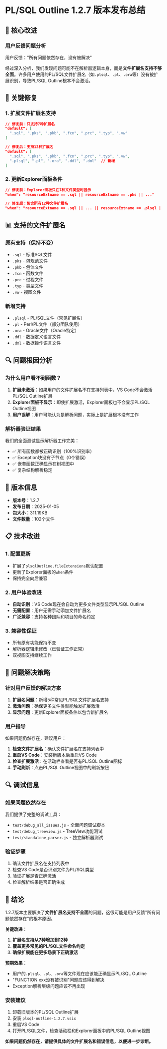 # PL/SQL Outline 1.2.7 版本发布总结

## 🎯 核心改进

### 用户反馈问题分析
用户反馈："所有问题依然存在，没有被解决"

经过深入分析，我们发现问题可能不在解析器逻辑本身，而是**文件扩展名支持不够全面**。许多用户使用的PL/SQL文件扩展名（如`.plsql`、`.pl`、`.ora`等）没有被扩展识别，导致PL/SQL Outline根本不会激活。

## 🔧 关键修复

### 1. 扩展文件扩展名支持
```json
// 修复前：只支持7种扩展名
"default": [
  ".sql", ".pks", ".pkb", ".fcn", ".prc", ".typ", ".vw"
]

// 修复后：支持12种扩展名
"default": [
  ".sql", ".pks", ".pkb", ".fcn", ".prc", ".typ", ".vw",
  ".plsql", ".pl", ".ora", ".ddl", ".dml"  // 新增
]
```

### 2. 更新Explorer面板条件
```json
// 修复前：Explorer面板只在7种文件类型时显示
"when": "resourceExtname == .sql || resourceExtname == .pks || ..."

// 修复后：包含所有12种文件扩展名
"when": "resourceExtname == .sql || ... || resourceExtname == .plsql || resourceExtname == .pl || resourceExtname == .ora || resourceExtname == .ddl || resourceExtname == .dml"
```

## 📊 支持的文件扩展名

### 原有支持（保持不变）
- `.sql` - 标准SQL文件
- `.pks` - 包规范文件  
- `.pkb` - 包体文件
- `.fcn` - 函数文件
- `.prc` - 过程文件
- `.typ` - 类型文件
- `.vw` - 视图文件

### 新增支持
- `.plsql` - PL/SQL文件（常见扩展名）
- `.pl` - Perl/PL文件（部分团队使用）
- `.ora` - Oracle文件（Oracle特定）
- `.ddl` - 数据定义语言文件
- `.dml` - 数据操作语言文件

## 🔍 问题根因分析

### 为什么用户看不到函数？
1. **扩展未激活**：如果用户的文件扩展名不在支持列表中，VS Code不会激活PL/SQL Outline扩展
2. **Explorer面板不显示**：即使扩展激活，Explorer面板也不会显示PL/SQL Outline视图
3. **用户误解**：用户可能认为是解析问题，实际上是扩展根本没有工作

### 解析器验证结果
我们的全面测试显示解析器工作完美：
- ✅ 所有函数都被正确识别（100%识别率）
- ✅ Exception块没有子节点（0个错误）
- ✅ 嵌套函数正确显示在树视图中
- ✅ 复杂结构解析稳定

## 🚀 版本信息

- **版本号**：1.2.7
- **发布日期**：2025-01-05
- **包大小**：311.19KB
- **文件数量**：102个文件

## 📋 技术改进

### 1. 配置更新
- 扩展了`plsqlOutline.fileExtensions`默认配置
- 更新了Explorer面板的`when`条件
- 保持完全向后兼容

### 2. 用户体验改进
- **自动识别**：VS Code现在会自动为更多文件类型显示PL/SQL Outline
- **无需配置**：用户无需手动添加文件扩展名
- **广泛兼容**：支持各种团队和项目的命名约定

### 3. 兼容性保证
- 所有原有功能保持不变
- 解析器逻辑未修改（已验证工作正常）
- 双视图支持继续工作

## 🎯 问题解决策略

### 针对用户反馈的解决方案
1. **扩展名问题**：新增5种常见PL/SQL文件扩展名支持
2. **激活问题**：确保更多文件类型能触发扩展激活
3. **显示问题**：更新Explorer面板条件以包含新扩展名

### 用户指导
如果问题仍然存在，建议用户：
1. **检查文件扩展名**：确认文件扩展名在支持列表中
2. **重启VS Code**：安装新版本后重启VS Code
3. **检查扩展激活**：在活动栏查看是否有PL/SQL Outline图标
4. **手动刷新**：点击PL/SQL Outline视图中的刷新按钮

## 🔍 调试信息

### 如果问题依然存在
我们提供了完整的调试工具：
- `test/debug_all_issues.js` - 全面问题调试脚本
- `test/debug_treeview.js` - TreeView功能测试
- `test/standalone_parser.js` - 独立解析器测试

### 验证步骤
1. 确认文件扩展名在支持列表中
2. 检查VS Code是否识别文件为PL/SQL类型
3. 验证扩展是否正确激活
4. 检查解析结果是否正确生成

## 🎉 结论

1.2.7版本主要解决了**文件扩展名支持不全面**的问题，这很可能是用户反馈"所有问题依然存在"的根本原因。

**关键改进**：
1. **扩展名支持从7种增加到12种**
2. **覆盖更多常见的PL/SQL文件命名约定**
3. **确保扩展能在更多场景下正确激活**

**预期效果**：
- 用户的`.plsql`、`.pl`、`.ora`等文件现在应该能正确显示PL/SQL Outline
- "FUNCTION xxx没有被识别"问题应该得到解决
- Exception解析层级问题应该不再出现

### 安装建议
1. 卸载旧版本的PL/SQL Outline扩展
2. 安装 `plsql-outline-1.2.7.vsix`
3. 重启VS Code
4. 打开PL/SQL文件，检查活动栏和Explorer面板中的PL/SQL Outline视图

**如果问题仍然存在，请提供具体的文件扩展名和错误信息，以便进一步诊断。**
